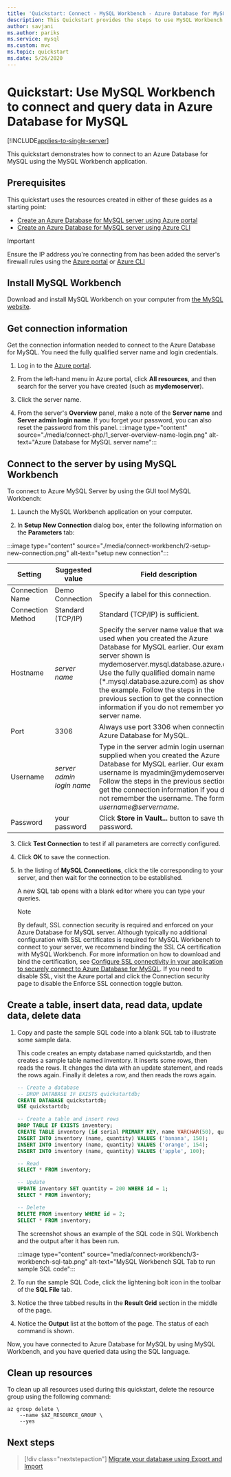 ```yaml
---
title: 'Quickstart: Connect - MySQL Workbench - Azure Database for MySQL'
description: This Quickstart provides the steps to use MySQL Workbench to connect and query data from Azure Database for MySQL.
author: savjani 
ms.author: pariks
ms.service: mysql
ms.custom: mvc
ms.topic: quickstart
ms.date: 5/26/2020
---
```


# Quickstart: Use MySQL Workbench to connect and query data in Azure Database for MySQL

[!INCLUDE[applies-to-single-server](includes/applies-to-single-server.md)]

This quickstart demonstrates how to connect to an Azure Database for MySQL using the MySQL Workbench application.

## Prerequisites

This quickstart uses the resources created in either of these guides as a starting point:
- [Create an Azure Database for MySQL server using Azure portal](./quickstart-create-mysql-server-database-using-azure-portal.md)
- [Create an Azure Database for MySQL server using Azure CLI](./quickstart-create-mysql-server-database-using-azure-cli.md)

> [!IMPORTANT] 
> Ensure the IP address you're connecting from has been added the server's firewall rules using the [Azure portal](./howto-manage-firewall-using-portal.md) or [Azure CLI](./howto-manage-firewall-using-cli.md)

## Install MySQL Workbench
Download and install MySQL Workbench on your computer from [the MySQL website](https://dev.mysql.com/downloads/workbench/).

## Get connection information
Get the connection information needed to connect to the Azure Database for MySQL. You need the fully qualified server name and login credentials.

1. Log in to the [Azure portal](https://portal.azure.com/).

2. From the left-hand menu in Azure portal, click **All resources**, and then search for the server you have created (such as **mydemoserver**).

3. Click the server name.

4. From the server's **Overview** panel, make a note of the **Server name** and **Server admin login name**. If you forget your password, you can also reset the password from this panel.
 :::image type="content" source="./media/connect-php/1_server-overview-name-login.png" alt-text="Azure Database for MySQL server name":::

## Connect to the server by using MySQL Workbench 
To connect to Azure MySQL Server by using the GUI tool MySQL Workbench:

1.    Launch the MySQL Workbench application on your computer. 

2.    In **Setup New Connection** dialog box, enter the following information on the **Parameters** tab:

:::image type="content" source="./media/connect-workbench/2-setup-new-connection.png" alt-text="setup new connection":::

| **Setting** | **Suggested value** | **Field description** |
|---|---|---|
|    Connection Name | Demo Connection | Specify a label for this connection. |
| Connection Method | Standard (TCP/IP) | Standard (TCP/IP) is sufficient. |
| Hostname | *server name* | Specify the server name value that was used when you created the Azure Database for MySQL earlier. Our example server shown is mydemoserver.mysql.database.azure.com. Use the fully qualified domain name (\*.mysql.database.azure.com) as shown in the example. Follow the steps in the previous section to get the connection information if you do not remember your server name.  |
| Port | 3306 | Always use port 3306 when connecting to Azure Database for MySQL. |
| Username |  *server admin login name* | Type in the server admin login username supplied when you created the Azure Database for MySQL earlier. Our example username is myadmin@mydemoserver. Follow the steps in the previous section to get the connection information if you do not remember the username. The format is *username\@servername*.
| Password | your password | Click **Store in Vault...** button to save the password. |

3.   Click **Test Connection** to test if all parameters are correctly configured. 

4.   Click **OK** to save the connection. 

5.   In the listing of **MySQL Connections**, click the tile corresponding to your server, and then wait for the connection to be established.

        A new SQL tab opens with a blank editor where you can type your queries.
    
        > [!NOTE]
        > By default, SSL connection security is required and enforced on your Azure Database for MySQL server. Although typically no additional configuration with SSL certificates is required for MySQL Workbench to connect to your server, we recommend binding the SSL CA certification with MySQL Workbench. For more information on how to download and bind the certification, see [Configure SSL connectivity in your application to securely connect to Azure Database for MySQL](./howto-configure-ssl.md).  If you need to disable SSL, visit the Azure portal and click the Connection security page to disable the Enforce SSL connection toggle button.

## Create a table, insert data, read data, update data, delete data
1. Copy and paste the sample SQL code into a blank SQL tab to illustrate some sample data.

    This code creates an empty database named quickstartdb, and then creates a sample table named inventory. It inserts some rows, then reads the rows. It changes the data with an update statement, and reads the rows again. Finally it deletes a row, and then reads the rows again.
    
    ```sql
    -- Create a database
    -- DROP DATABASE IF EXISTS quickstartdb;
    CREATE DATABASE quickstartdb;
    USE quickstartdb;
    
    -- Create a table and insert rows
    DROP TABLE IF EXISTS inventory;
    CREATE TABLE inventory (id serial PRIMARY KEY, name VARCHAR(50), quantity INTEGER);
    INSERT INTO inventory (name, quantity) VALUES ('banana', 150);
    INSERT INTO inventory (name, quantity) VALUES ('orange', 154);
    INSERT INTO inventory (name, quantity) VALUES ('apple', 100);
    
    -- Read
    SELECT * FROM inventory;
    
    -- Update
    UPDATE inventory SET quantity = 200 WHERE id = 1;
    SELECT * FROM inventory;
    
    -- Delete
    DELETE FROM inventory WHERE id = 2;
    SELECT * FROM inventory;
    ```

    The screenshot shows an example of the SQL code in SQL Workbench and the output after it has been run.
    
    :::image type="content" source="media/connect-workbench/3-workbench-sql-tab.png" alt-text="MySQL Workbench SQL Tab to run sample SQL code":::

2. To run the sample SQL Code, click the lightening bolt icon in the toolbar of the **SQL File** tab.
3. Notice the three tabbed results in the **Result Grid** section in the middle of the page. 
4. Notice the **Output** list at the bottom of the page. The status of each command is shown. 

Now, you have connected to Azure Database for MySQL by using MySQL Workbench, and you have queried data using the SQL language.

## Clean up resources

To clean up all resources used during this quickstart, delete the resource group using the following command:

```azurecli
az group delete \
    --name $AZ_RESOURCE_GROUP \
    --yes
```

## Next steps
> [!div class="nextstepaction"]
> [Migrate your database using Export and Import](./concepts-migrate-import-export.md)
